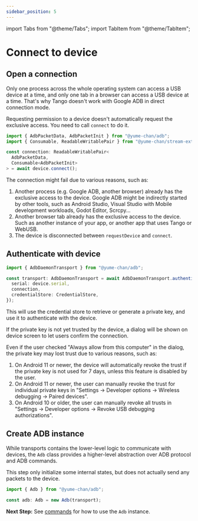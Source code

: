 ```yaml
---
sidebar_position: 5
---
```


import Tabs from "@theme/Tabs";
import TabItem from "@theme/TabItem";

# Connect to device

## Open a connection

Only one process across the whole operating system can access a USB device at a time, and only one tab in a browser can access a USB device at a time. That's why Tango doesn't work with Google ADB in direct connection mode.

Requesting permission to a device doesn't automatically request the exclusive access. You need to call `connect` to do it.

```ts transpile
import { AdbPacketData, AdbPacketInit } from "@yume-chan/adb";
import { Consumable, ReadableWritablePair } from "@yume-chan/stream-extra";

const connection: ReadableWritablePair<
  AdbPacketData,
  Consumable<AdbPacketInit>
> = await device.connect();
```

The connection might fail due to various reasons, such as:

1. Another process (e.g. Google ADB, another browser) already has the exclusive access to the device. Google ADB might be indirectly started by other tools, such as Android Studio, Visual Studio with Mobile development workloads, Godot Editor, Scrcpy...
2. Another browser tab already has the exclusive access to the device. Such as another instance of your app, or another app that uses Tango or WebUSB.
3. The device is disconnected between `requestDevice` and `connect`.

## Authenticate with device

```ts transpile
import { AdbDaemonTransport } from "@yume-chan/adb";

const transport: AdbDaemonTransport = await AdbDaemonTransport.authenticate({
  serial: device.serial,
  connection,
  credentialStore: CredentialStore,
});
```

This will use the credential store to retrieve or generate a private key, and use it to authenticate with the device.

If the private key is not yet trusted by the device, a dialog will be shown on device screen to let users confirm the connection.

Even if the user checked "Always allow from this computer" in the dialog, the private key may lost trust due to various reasons, such as:

1. On Android 11 or newer, the device will automatically revoke the trust if the private key is not used for 7 days, unless this feature is disabled by the user.
2. On Android 11 or newer, the user can manually revoke the trust for individual private keys in "Settings -> Developer options -> Wireless debugging -> Paired devices".
3. On Android 10 or older, the user can manually revoke all trusts in "Settings -> Developer options -> Revoke USB debugging authorizations".

## Create ADB instance

While transports contains the lower-level logic to communicate with devices, the `Adb` class provides a higher-level abstraction over ADB protocol and ADB commands.

This step only initialize some internal states, but does not actually send any packets to the device.

```ts transpile
import { Adb } from "@yume-chan/adb";

const adb: Adb = new Adb(transport);
```

**Next Step:** See [commands](../commands/overview.md) for how to use the `Adb` instance.
